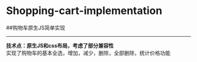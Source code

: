 # Shopping-cart-implementation
##购物车原生JS简单实现             
_____________
**技术点：原生JS和css布局，考虑了部分兼容性**                      
实现了购物车的基本全选，增加，减少，删除，全部删除，统计价格功能
